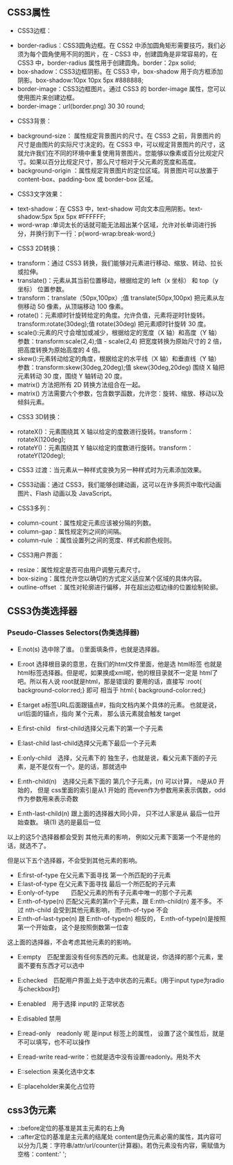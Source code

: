 ## CSS3属性

* CSS3边框：
- border-radius：CSS3圆角边框。在 CSS2 中添加圆角矩形需要技巧，我们必须为每个圆角使用不同的图片，在 - CSS3 中，创建圆角是非常容易的，在 CSS3 中，border-radius 属性用于创建圆角。border：2px solid;
- box-shadow：CSS3边框阴影。在 CSS3 中，box-shadow 用于向方框添加阴影。box-shadow:10px 10px 5px #888888;
- border-image：CSS3边框图片。通过 CSS3 的 border-image 属性，您可以使用图片来创建边框。
- border-image：url(border.png) 30 30 round;

* CSS3背景：
- background-size： 属性规定背景图片的尺寸。在 CSS3 之前，背景图片的尺寸是由图片的实际尺寸决定的。在 CSS3 中，可以规定背景图片的尺寸，这就允许我们在不同的环境中重复使用背景图片。您能够以像素或百分比规定尺寸。如果以百分比规定尺寸，那么尺寸相对于父元素的宽度和高度。
- background-origin ：属性规定背景图片的定位区域。背景图片可以放置于 content-box、padding-box 或 border-box 区域。

* CSS3文字效果：

- text-shadow：在 CSS3 中，text-shadow 可向文本应用阴影。text-shadow:5px 5px 5px #FFFFFF;
- word-wrap :单词太长的话就可能无法超出某个区域，允许对长单词进行拆分，并换行到下一行：p{word-wrap:break-word;}

*  CSS3 2D转换：
- transform：通过 CSS3 转换，我们能够对元素进行移动、缩放、转动、拉长或拉伸。
- translate()：元素从其当前位置移动，根据给定的 left（x 坐标） 和 top（y 坐标） 位置参数。
- transform：translate（50px,100px）;值 translate(50px,100px) 把元素从左侧移动 50 像素，从顶端移动 100 像素。
- rotate()：元素顺时针旋转给定的角度。允许负值，元素将逆时针旋转。transform:rotate(30deg);值 rotate(30deg) 把元素顺时针旋转 30 度。
- scale():元素的尺寸会增加或减少，根据给定的宽度（X 轴）和高度（Y 轴）参数：transform:scale(2,4);值 - scale(2,4) 把宽度转换为原始尺寸的 2 倍，把高度转换为原始高度的 4 倍。
- skew():元素转动给定的角度，根据给定的水平线（X 轴）和垂直线（Y 轴）参数：transform:skew(30deg,20deg);值 skew(30deg,20deg) 围绕 X 轴把元素转动 30 度，围绕 Y 轴转动 20 度。
- matrix() 方法把所有 2D 转换方法组合在一起。
- matrix() 方法需要六个参数，包含数学函数，允许您：旋转、缩放、移动以及倾斜元素。

* CSS3 3D转换：
- rotateX()：元素围绕其 X 轴以给定的度数进行旋转。transform：rotateX(120deg);
- rotateY()：元素围绕其 Y 轴以给定的度数进行旋转。transform：rotateY(120deg);

* CSS3 过渡：当元素从一种样式变换为另一种样式时为元素添加效果。

* CSS3动画：通过 CSS3，我们能够创建动画，这可以在许多网页中取代动画图片、Flash 动画以及 JavaScript。

* CSS3多列：
- column-count：属性规定元素应该被分隔的列数。
- column-gap：属性规定列之间的间隔。
- column-rule ：属性设置列之间的宽度、样式和颜色规则。

* CSS3用户界面：

- resize：属性规定是否可由用户调整元素尺寸。
- box-sizing：属性允许您以确切的方式定义适应某个区域的具体内容。
- outline-offset ：属性对轮廓进行偏移，并在超出边框边缘的位置绘制轮廓。

## CSS3伪类选择器

  ### Pseudo-Classes Selectors(伪类选择器)

* E:not(s) 选中除了谁。 ()里面填条件，也就是选择器。

* E:root 选择根目录的意思，在我们的html文件里面，他是选 html标签 也就是  html标签选择器。但是呢，如果换成xml呢，他的根目录就不一定是 html了吧。所以有人说 root就是html，那是错误的
    要用的话，直接写  :root{ background-color:red;} 即可 相当于 html:{ background-color:red;} 
　　
* E:target a标签URL后面跟锚点#，指向文档内某个具体的元素。 也就是说，url后面的锚点，指向  某个元素， 那么该元素就会触发 target

* E:first-child　first-child选择父元素下的第一个子元素
* E:last-child   last-child选择父元素下最后一个子元素
* E:only-child　选择，父元素下的 独生子，也就是说，看父元素下面的子元素，是不是仅有一个。是的话，那就选中
* E:nth-child(n)　选择父元素下面的 第几个子元素，(n) 可以计算， n是从0 开始的， 但是 css里面的索引是从1 开始的 而even作为参数用来表示偶数，odd作为参数用来表示奇数
* E:nth-last-child(n)   跟上面的选择器大同小异， 只不过人家是从 最后一位开始查数。 填(1) 选的是最后一位

以上的这5个选择器都会受到 其他元素的影响， 例如父元素下面第一个不是他的话，就选不了。 

但是以下五个选择器，不会受到其他元素的影响。

* E:first-of-type   在父元素下面寻找 第一个所匹配的子元素
* E:last-of-type    在父元素下面寻找 最后一个所匹配的子元素
* E:only-of-type　　匹配父元素的所有子元素中唯一的那个子元素
* E:nth-of-type(n)  匹配父元素的第n个子元素，跟 E:nth-child(n)  差不多。 不过 nth-child 会受到其他元素影响， 而nth-of-type 不会  
* E:nth-of-last-type(n)   跟 E:nth-of-type(n) 相反的， E:nth-of-type(n)是按照 第一个开始查，  这个是按照倒数第一位查

这上面的选择器，不会考虑其他元素的的影响。

* E:empty　匹配里面没有任何东西的元素。也就是说，你选择的那个元素，里面不要有东西才可以选中
* E:checked　匹配用户界面上处于选中状态的元素E。(用于input type为radio与checkbox时)
* E:enabled　用于选择 input的 正常状态
* E:disabled    禁用

* E:read-only　readonly 呢 是input 标签上的属性， 设置了这个属性后，就是不可以填写，也不可以操作
* E:read-write read-write：也就是选中没有设置readonly。用处不大
* E::selection 来美化选中文本
* E::placeholder来美化占位符


## css3伪元素

* ::before定位的基准是其主元素的右上角
* ::after定位的基准是主元素的结尾处
content是伪元素必需的属性，其内容可以分为几类：字符串/attr/url/counter(计算器)。若伪元素没有内容，需赋值为空格：content:' ';
